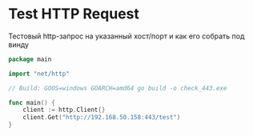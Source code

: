 # Test HTTP Request

Тестовый http-запрос на указанный хост/порт и как его собрать под винду

```go
package main

import "net/http"

// Build: GOOS=windows GOARCH=amd64 go build -o check_443.exe

func main() {
	client := http.Client{}
	client.Get("http://192.168.50.158:443/test")
}

```
